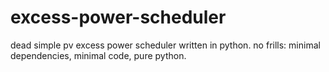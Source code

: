 # excess-power-scheduler
dead simple pv excess power scheduler written in python. no frills: minimal dependencies, minimal code, pure python. 
